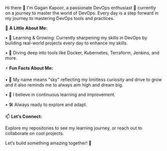 
Hi there 👋 I'm Gagan Kapoor, a passionate DevOps enthusiast 🚀 currently on a journey to master the world of DevOps. Every day is a step forward in my journey to mastering DevOps tools and practices.

🌟 **A Little About Me:**

• 🌱 Learning & Growing: Currently sharpening my skills in DevOps by building real-world projects every day to enhance my skills.

• 🔨 Diving deep into tools like Docker, Kubernetes, Terraform, Jenkins, and more.


⚡ **Fun Facts About Me:**

• 🌌 My name means "sky" reflecting my limitless curiosity and drive to grow and it also reminds me to always aim high and dream big. 

• 🎯 I believe in continuous learning and improvement.

• 🛠️ Always ready to explore and adapt.


📫 **Let’s Connect:**

Explore my repositories to see my learning journey, or reach out to collaborate on cool projects.

   Let’s build something amazing together! 🚀
